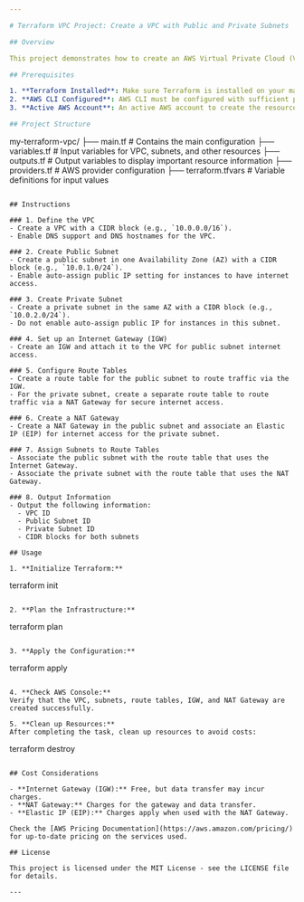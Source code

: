 ```yaml
---

# Terraform VPC Project: Create a VPC with Public and Private Subnets

## Overview

This project demonstrates how to create an AWS Virtual Private Cloud (VPC) with public and private subnets using Terraform. The project also sets up necessary routing mechanisms for internet access and inter-subnet communication using an Internet Gateway (IGW) and a NAT Gateway.

## Prerequisites

1. **Terraform Installed**: Make sure Terraform is installed on your machine. [Terraform Installation Guide](https://learn.hashicorp.com/tutorials/terraform/install-cli)
2. **AWS CLI Configured**: AWS CLI must be configured with sufficient permissions to create AWS resources. [AWS CLI Configuration Guide](https://docs.aws.amazon.com/cli/latest/userguide/cli-configure-quickstart.html)
3. **Active AWS Account**: An active AWS account to create the resources in the cloud.

## Project Structure

```
my-terraform-vpc/
├── main.tf              # Contains the main configuration
├── variables.tf         # Input variables for VPC, subnets, and other resources
├── outputs.tf           # Output variables to display important resource information
├── providers.tf         # AWS provider configuration
├── terraform.tfvars     # Variable definitions for input values
```

## Instructions

### 1. Define the VPC
- Create a VPC with a CIDR block (e.g., `10.0.0.0/16`).
- Enable DNS support and DNS hostnames for the VPC.

### 2. Create Public Subnet
- Create a public subnet in one Availability Zone (AZ) with a CIDR block (e.g., `10.0.1.0/24`).
- Enable auto-assign public IP setting for instances to have internet access.

### 3. Create Private Subnet
- Create a private subnet in the same AZ with a CIDR block (e.g., `10.0.2.0/24`).
- Do not enable auto-assign public IP for instances in this subnet.

### 4. Set up an Internet Gateway (IGW)
- Create an IGW and attach it to the VPC for public subnet internet access.

### 5. Configure Route Tables
- Create a route table for the public subnet to route traffic via the IGW.
- For the private subnet, create a separate route table to route traffic via a NAT Gateway for secure internet access.

### 6. Create a NAT Gateway
- Create a NAT Gateway in the public subnet and associate an Elastic IP (EIP) for internet access for the private subnet.

### 7. Assign Subnets to Route Tables
- Associate the public subnet with the route table that uses the Internet Gateway.
- Associate the private subnet with the route table that uses the NAT Gateway.

### 8. Output Information
- Output the following information:
  - VPC ID
  - Public Subnet ID
  - Private Subnet ID
  - CIDR blocks for both subnets

## Usage

1. **Initialize Terraform:**
   ```
   terraform init
   ```

2. **Plan the Infrastructure:**
   ```
   terraform plan
   ```

3. **Apply the Configuration:**
   ```
   terraform apply
   ```

4. **Check AWS Console:**
   Verify that the VPC, subnets, route tables, IGW, and NAT Gateway are created successfully.

5. **Clean up Resources:**
   After completing the task, clean up resources to avoid costs:
   ```
   terraform destroy
   ```

## Cost Considerations

- **Internet Gateway (IGW):** Free, but data transfer may incur charges.
- **NAT Gateway:** Charges for the gateway and data transfer.
- **Elastic IP (EIP):** Charges apply when used with the NAT Gateway.
  
Check the [AWS Pricing Documentation](https://aws.amazon.com/pricing/) for up-to-date pricing on the services used.

## License

This project is licensed under the MIT License - see the LICENSE file for details.

---
```

